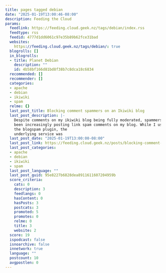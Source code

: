 ```yaml
---
title: pages tagged debian
date: "2025-01-19T13:00:46-08:00"
description: Feeding the Cloud
params:
  feedlink: https://feeding.cloud.geek.nz/tags/debian/index.rss
  feedtype: rss
  feedid: 4777d1dd6061c97e35b89b62fce31bad
  websites:
    https://feeding.cloud.geek.nz/tags/debian/: true
  blogrolls: []
  in_blogrolls:
  - title: Planet Debian
    description: ""
    id: 4b58bf166d81bd8f38b7c8dca18c6834
  recommended: []
  recommender: []
  categories:
  - apache
  - debian
  - ikiwiki
  - spam
  relme: {}
  last_post_title: Blocking comment spammers on an Ikiwiki blog
  last_post_description: |-
    Despite comments on my ikiwiki blog being fully moderated, spammers have
    been increasingly posting link spam comments on my blog. While I used to use
    the blogspam plugin, the
    underlying service was
  last_post_date: "2025-01-19T13:00:00-08:00"
  last_post_link: https://feeding.cloud.geek.nz/posts/blocking-comment-spammers-ikiwiki/
  last_post_categories:
  - apache
  - debian
  - ikiwiki
  - spam
  last_post_language: ""
  last_post_guid: 95e8227b6828dea8911611607204959b
  score_criteria:
    cats: 0
    description: 3
    feedlangs: 0
    hasContent: 0
    hasPosts: 3
    postcats: 3
    promoted: 5
    promotes: 0
    relme: 0
    title: 3
    website: 2
  score: 19
  ispodcast: false
  isnoarchive: false
  innetwork: true
  language: ""
  postcount: 10
  avgpostlen: 0
---
```

